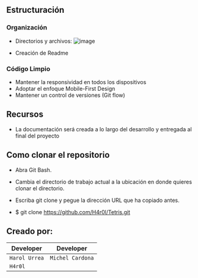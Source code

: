 
## Estructuración

### Organización 
+ Directorios y archivos: 
![image](https://user-images.githubusercontent.com/65699208/202938929-16a806ee-6548-41cb-bee5-4916fc50cd32.png)

+ Creación de Readme

### Código Limpio  
+ Mantener la responsividad en todos los dispositivos 
+ Adoptar el enfoque Mobile-First Design
+ Mantener un control de versiones (Git flow)

## Recursos
+ La documentación será creada a lo largo del desarrollo y entregada al final del proyecto

## Como clonar el repositorio 
+ Abra Git Bash.

+ Cambia el directorio de trabajo actual a la ubicación en donde quieres clonar el directorio.

+ Escriba git clone y pegue la dirección URL que ha copiado antes.

+ $ git clone https://github.com/H4r0l/Tetris.git

## Creado por:
| Developer |  Developer |
|-------------|---------------|
|`Harol Urrea`|`Michel Cardona`|
| `H4r0l` |
